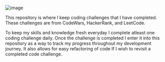 


![image](https://user-images.githubusercontent.com/46611195/179877307-1ff54361-7018-45a9-9e84-7245f96f0f34.png)


This repository is where I keep coding challenges that I have completed. These challenges are from CodeWars, HackerRank, and LeetCode. 



To keep my skills and knowledge fresh everyday I complete atleast one coding challenge daily. Once the challenge is completed I enter it into this repository as a way to track my progress throughout my development journey. It also allows for easy refactoring of code If I wish to revisit a completed code challenge. 
